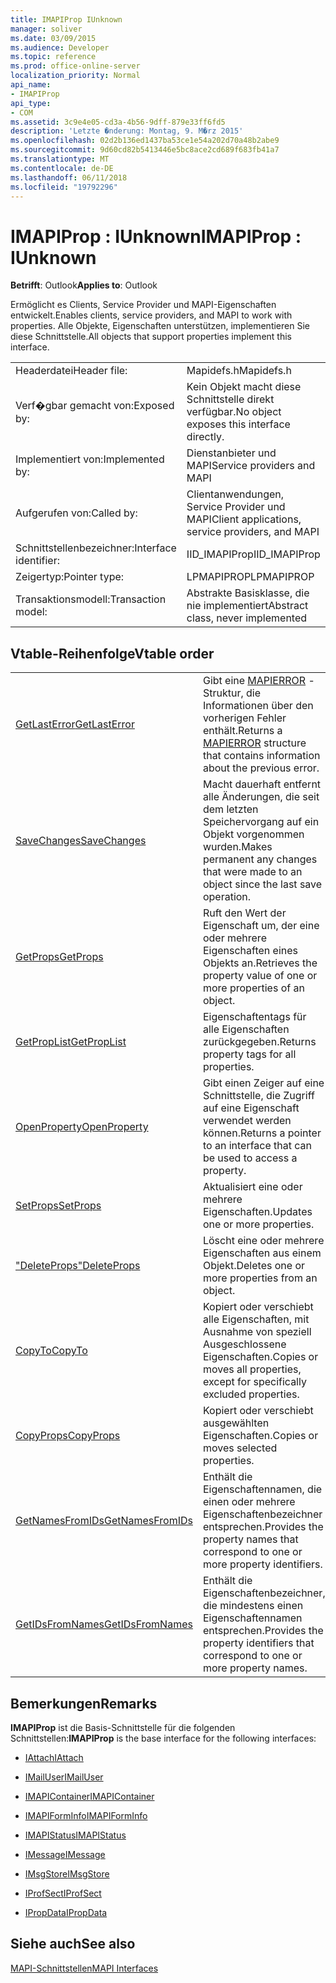 ```yaml
---
title: IMAPIProp IUnknown
manager: soliver
ms.date: 03/09/2015
ms.audience: Developer
ms.topic: reference
ms.prod: office-online-server
localization_priority: Normal
api_name:
- IMAPIProp
api_type:
- COM
ms.assetid: 3c9e4e05-cd3a-4b56-9dff-879e33ff6fd5
description: 'Letzte �nderung: Montag, 9. M�rz 2015'
ms.openlocfilehash: 02d2b136ed1437ba53ce1e54a202d70a48b2abe9
ms.sourcegitcommit: 9d60cd82b5413446e5bc8ace2cd689f683fb41a7
ms.translationtype: MT
ms.contentlocale: de-DE
ms.lasthandoff: 06/11/2018
ms.locfileid: "19792296"
---
```

# <a name="imapiprop--iunknown"></a><span data-ttu-id="e3e72-103">IMAPIProp : IUnknown</span><span class="sxs-lookup"><span data-stu-id="e3e72-103">IMAPIProp : IUnknown</span></span>

  
  
<span data-ttu-id="e3e72-104">**Betrifft**: Outlook</span><span class="sxs-lookup"><span data-stu-id="e3e72-104">**Applies to**: Outlook</span></span> 
  
<span data-ttu-id="e3e72-105">Ermöglicht es Clients, Service Provider und MAPI-Eigenschaften entwickelt.</span><span class="sxs-lookup"><span data-stu-id="e3e72-105">Enables clients, service providers, and MAPI to work with properties.</span></span> <span data-ttu-id="e3e72-106">Alle Objekte, Eigenschaften unterstützen, implementieren Sie diese Schnittstelle.</span><span class="sxs-lookup"><span data-stu-id="e3e72-106">All objects that support properties implement this interface.</span></span>
  
|||
|:-----|:-----|
|<span data-ttu-id="e3e72-107">Headerdatei</span><span class="sxs-lookup"><span data-stu-id="e3e72-107">Header file:</span></span>  <br/> |<span data-ttu-id="e3e72-108">Mapidefs.h</span><span class="sxs-lookup"><span data-stu-id="e3e72-108">Mapidefs.h</span></span>  <br/> |
|<span data-ttu-id="e3e72-109">Verf�gbar gemacht von:</span><span class="sxs-lookup"><span data-stu-id="e3e72-109">Exposed by:</span></span>  <br/> |<span data-ttu-id="e3e72-110">Kein Objekt macht diese Schnittstelle direkt verfügbar.</span><span class="sxs-lookup"><span data-stu-id="e3e72-110">No object exposes this interface directly.</span></span>  <br/> |
|<span data-ttu-id="e3e72-111">Implementiert von:</span><span class="sxs-lookup"><span data-stu-id="e3e72-111">Implemented by:</span></span>  <br/> |<span data-ttu-id="e3e72-112">Dienstanbieter und MAPI</span><span class="sxs-lookup"><span data-stu-id="e3e72-112">Service providers and MAPI</span></span>  <br/> |
|<span data-ttu-id="e3e72-113">Aufgerufen von:</span><span class="sxs-lookup"><span data-stu-id="e3e72-113">Called by:</span></span>  <br/> |<span data-ttu-id="e3e72-114">Clientanwendungen, Service Provider und MAPI</span><span class="sxs-lookup"><span data-stu-id="e3e72-114">Client applications, service providers, and MAPI</span></span>  <br/> |
|<span data-ttu-id="e3e72-115">Schnittstellenbezeichner:</span><span class="sxs-lookup"><span data-stu-id="e3e72-115">Interface identifier:</span></span>  <br/> |<span data-ttu-id="e3e72-116">IID_IMAPIProp</span><span class="sxs-lookup"><span data-stu-id="e3e72-116">IID_IMAPIProp</span></span>  <br/> |
|<span data-ttu-id="e3e72-117">Zeigertyp:</span><span class="sxs-lookup"><span data-stu-id="e3e72-117">Pointer type:</span></span>  <br/> |<span data-ttu-id="e3e72-118">LPMAPIPROP</span><span class="sxs-lookup"><span data-stu-id="e3e72-118">LPMAPIPROP</span></span>  <br/> |
|<span data-ttu-id="e3e72-119">Transaktionsmodell:</span><span class="sxs-lookup"><span data-stu-id="e3e72-119">Transaction model:</span></span>  <br/> |<span data-ttu-id="e3e72-120">Abstrakte Basisklasse, die nie implementiert</span><span class="sxs-lookup"><span data-stu-id="e3e72-120">Abstract class, never implemented</span></span>  <br/> |
   
## <a name="vtable-order"></a><span data-ttu-id="e3e72-121">Vtable-Reihenfolge</span><span class="sxs-lookup"><span data-stu-id="e3e72-121">Vtable order</span></span>

|||
|:-----|:-----|
|[<span data-ttu-id="e3e72-122">GetLastError</span><span class="sxs-lookup"><span data-stu-id="e3e72-122">GetLastError</span></span>](imapiprop-getlasterror.md) <br/> |<span data-ttu-id="e3e72-123">Gibt eine [MAPIERROR](mapierror.md) -Struktur, die Informationen über den vorherigen Fehler enthält.</span><span class="sxs-lookup"><span data-stu-id="e3e72-123">Returns a [MAPIERROR](mapierror.md) structure that contains information about the previous error.</span></span>  <br/> |
|[<span data-ttu-id="e3e72-124">SaveChanges</span><span class="sxs-lookup"><span data-stu-id="e3e72-124">SaveChanges</span></span>](imapiprop-savechanges.md) <br/> |<span data-ttu-id="e3e72-125">Macht dauerhaft entfernt alle Änderungen, die seit dem letzten Speichervorgang auf ein Objekt vorgenommen wurden.</span><span class="sxs-lookup"><span data-stu-id="e3e72-125">Makes permanent any changes that were made to an object since the last save operation.</span></span>  <br/> |
|[<span data-ttu-id="e3e72-126">GetProps</span><span class="sxs-lookup"><span data-stu-id="e3e72-126">GetProps</span></span>](imapiprop-getprops.md) <br/> |<span data-ttu-id="e3e72-127">Ruft den Wert der Eigenschaft um, der eine oder mehrere Eigenschaften eines Objekts an.</span><span class="sxs-lookup"><span data-stu-id="e3e72-127">Retrieves the property value of one or more properties of an object.</span></span>  <br/> |
|[<span data-ttu-id="e3e72-128">GetPropList</span><span class="sxs-lookup"><span data-stu-id="e3e72-128">GetPropList</span></span>](imapiprop-getproplist.md) <br/> |<span data-ttu-id="e3e72-129">Eigenschaftentags für alle Eigenschaften zurückgegeben.</span><span class="sxs-lookup"><span data-stu-id="e3e72-129">Returns property tags for all properties.</span></span>  <br/> |
|[<span data-ttu-id="e3e72-130">OpenProperty</span><span class="sxs-lookup"><span data-stu-id="e3e72-130">OpenProperty</span></span>](imapiprop-openproperty.md) <br/> |<span data-ttu-id="e3e72-131">Gibt einen Zeiger auf eine Schnittstelle, die Zugriff auf eine Eigenschaft verwendet werden können.</span><span class="sxs-lookup"><span data-stu-id="e3e72-131">Returns a pointer to an interface that can be used to access a property.</span></span>  <br/> |
|[<span data-ttu-id="e3e72-132">SetProps</span><span class="sxs-lookup"><span data-stu-id="e3e72-132">SetProps</span></span>](imapiprop-setprops.md) <br/> |<span data-ttu-id="e3e72-133">Aktualisiert eine oder mehrere Eigenschaften.</span><span class="sxs-lookup"><span data-stu-id="e3e72-133">Updates one or more properties.</span></span>  <br/> |
|[<span data-ttu-id="e3e72-134">"DeleteProps"</span><span class="sxs-lookup"><span data-stu-id="e3e72-134">DeleteProps</span></span>](imapiprop-deleteprops.md) <br/> |<span data-ttu-id="e3e72-135">Löscht eine oder mehrere Eigenschaften aus einem Objekt.</span><span class="sxs-lookup"><span data-stu-id="e3e72-135">Deletes one or more properties from an object.</span></span>  <br/> |
|[<span data-ttu-id="e3e72-136">CopyTo</span><span class="sxs-lookup"><span data-stu-id="e3e72-136">CopyTo</span></span>](imapiprop-copyto.md) <br/> |<span data-ttu-id="e3e72-137">Kopiert oder verschiebt alle Eigenschaften, mit Ausnahme von speziell Ausgeschlossene Eigenschaften.</span><span class="sxs-lookup"><span data-stu-id="e3e72-137">Copies or moves all properties, except for specifically excluded properties.</span></span>  <br/> |
|[<span data-ttu-id="e3e72-138">CopyProps</span><span class="sxs-lookup"><span data-stu-id="e3e72-138">CopyProps</span></span>](imapiprop-copyprops.md) <br/> |<span data-ttu-id="e3e72-139">Kopiert oder verschiebt ausgewählten Eigenschaften.</span><span class="sxs-lookup"><span data-stu-id="e3e72-139">Copies or moves selected properties.</span></span>  <br/> |
|[<span data-ttu-id="e3e72-140">GetNamesFromIDs</span><span class="sxs-lookup"><span data-stu-id="e3e72-140">GetNamesFromIDs</span></span>](imapiprop-getnamesfromids.md) <br/> |<span data-ttu-id="e3e72-141">Enthält die Eigenschaftennamen, die einen oder mehrere Eigenschaftenbezeichner entsprechen.</span><span class="sxs-lookup"><span data-stu-id="e3e72-141">Provides the property names that correspond to one or more property identifiers.</span></span>  <br/> |
|[<span data-ttu-id="e3e72-142">GetIDsFromNames</span><span class="sxs-lookup"><span data-stu-id="e3e72-142">GetIDsFromNames</span></span>](imapiprop-getidsfromnames.md) <br/> |<span data-ttu-id="e3e72-143">Enthält die Eigenschaftenbezeichner, die mindestens einen Eigenschaftennamen entsprechen.</span><span class="sxs-lookup"><span data-stu-id="e3e72-143">Provides the property identifiers that correspond to one or more property names.</span></span>  <br/> |
   
## <a name="remarks"></a><span data-ttu-id="e3e72-144">Bemerkungen</span><span class="sxs-lookup"><span data-stu-id="e3e72-144">Remarks</span></span>

 <span data-ttu-id="e3e72-145">**IMAPIProp** ist die Basis-Schnittstelle für die folgenden Schnittstellen:</span><span class="sxs-lookup"><span data-stu-id="e3e72-145">**IMAPIProp** is the base interface for the following interfaces:</span></span> 
  
- [<span data-ttu-id="e3e72-146">IAttach</span><span class="sxs-lookup"><span data-stu-id="e3e72-146">IAttach</span></span>](iattachimapiprop.md)
    
- [<span data-ttu-id="e3e72-147">IMailUser</span><span class="sxs-lookup"><span data-stu-id="e3e72-147">IMailUser</span></span>](imailuserimapiprop.md)
    
- [<span data-ttu-id="e3e72-148">IMAPIContainer</span><span class="sxs-lookup"><span data-stu-id="e3e72-148">IMAPIContainer</span></span>](imapicontainerimapiprop.md)
    
- [<span data-ttu-id="e3e72-149">IMAPIFormInfo</span><span class="sxs-lookup"><span data-stu-id="e3e72-149">IMAPIFormInfo</span></span>](imapiforminfoimapiprop.md)
    
- [<span data-ttu-id="e3e72-150">IMAPIStatus</span><span class="sxs-lookup"><span data-stu-id="e3e72-150">IMAPIStatus</span></span>](imapistatusimapiprop.md)
    
- [<span data-ttu-id="e3e72-151">IMessage</span><span class="sxs-lookup"><span data-stu-id="e3e72-151">IMessage</span></span>](imessageimapiprop.md)
    
- [<span data-ttu-id="e3e72-152">IMsgStore</span><span class="sxs-lookup"><span data-stu-id="e3e72-152">IMsgStore</span></span>](imsgstoreimapiprop.md)
    
- [<span data-ttu-id="e3e72-153">IProfSect</span><span class="sxs-lookup"><span data-stu-id="e3e72-153">IProfSect</span></span>](iprofsectimapiprop.md)
    
- [<span data-ttu-id="e3e72-154">IPropData</span><span class="sxs-lookup"><span data-stu-id="e3e72-154">IPropData</span></span>](ipropdataimapiprop.md)
    
## <a name="see-also"></a><span data-ttu-id="e3e72-155">Siehe auch</span><span class="sxs-lookup"><span data-stu-id="e3e72-155">See also</span></span>



[<span data-ttu-id="e3e72-156">MAPI-Schnittstellen</span><span class="sxs-lookup"><span data-stu-id="e3e72-156">MAPI Interfaces</span></span>](mapi-interfaces.md)

